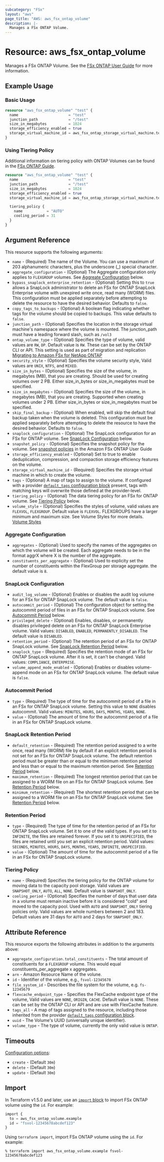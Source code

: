 ```yaml
---
subcategory: "FSx"
layout: "aws"
page_title: "AWS: aws_fsx_ontap_volume"
description: |-
  Manages a FSx ONTAP Volume.
---
```


# Resource: aws_fsx_ontap_volume

Manages a FSx ONTAP Volume.
See the [FSx ONTAP User Guide](https://docs.aws.amazon.com/fsx/latest/ONTAPGuide/managing-volumes.html) for more information.

## Example Usage

### Basic Usage

```terraform
resource "aws_fsx_ontap_volume" "test" {
  name                       = "test"
  junction_path              = "/test"
  size_in_megabytes          = 1024
  storage_efficiency_enabled = true
  storage_virtual_machine_id = aws_fsx_ontap_storage_virtual_machine.test.id
}
```

### Using Tiering Policy

Additional information on tiering policy with ONTAP Volumes can be found in the [FSx ONTAP Guide](https://docs.aws.amazon.com/fsx/latest/ONTAPGuide/managing-volumes.html).

```terraform
resource "aws_fsx_ontap_volume" "test" {
  name                       = "test"
  junction_path              = "/test"
  size_in_megabytes          = 1024
  storage_efficiency_enabled = true
  storage_virtual_machine_id = aws_fsx_ontap_storage_virtual_machine.test.id

  tiering_policy {
    name           = "AUTO"
    cooling_period = 31
  }
}
```

## Argument Reference

This resource supports the following arguments:

* `name` - (Required) The name of the Volume. You can use a maximum of 203 alphanumeric characters, plus the underscore (_) special character.
* `aggregate_configuration` - (Optional) The Aggregate configuration only applies to `FLEXGROUP` volumes. See [Aggreate Configuration](#aggregate-configuration) below.
* `bypass_snaplock_enterprise_retention` - (Optional) Setting this to `true` allows a SnapLock administrator to delete an FSx for ONTAP SnapLock Enterprise volume with unexpired write once, read many (WORM) files. This configuration must be applied separately before attempting to delete the resource to have the desired behavior. Defaults to `false`.
* `copy_tags_to_backups` - (Optional) A boolean flag indicating whether tags for the volume should be copied to backups. This value defaults to `false`.
* `junction_path` - (Optional) Specifies the location in the storage virtual machine's namespace where the volume is mounted. The junction_path must have a leading forward slash, such as `/vol3`
* `ontap_volume_type` - (Optional) Specifies the type of volume, valid values are `RW`, `DP`. Default value is `RW`. These can be set by the ONTAP CLI or API. This setting is used as part of migration and replication [Migrating to Amazon FSx for NetApp ONTAP](https://docs.aws.amazon.com/fsx/latest/ONTAPGuide/migrating-fsx-ontap.html)
* `security_style` - (Optional) Specifies the volume security style, Valid values are `UNIX`, `NTFS`, and `MIXED`.
* `size_in_bytes` - (Optional) Specifies the size of the volume, in megabytes (MB), that you are creating. Should be used for creating volumes over 2 PB. Either size_in_bytes or size_in_megabytes must be specified.
* `size_in_megabytes` - (Optional) Specifies the size of the volume, in megabytes (MB), that you are creating. Supported when creating volumes under 2 PB. Either size_in_bytes or size_in_megabytes must be specified.
* `skip_final_backup` - (Optional) When enabled, will skip the default final backup taken when the volume is deleted. This configuration must be applied separately before attempting to delete the resource to have the desired behavior. Defaults to `false`.
* `snaplock_configuration` - (Optional) The SnapLock configuration for an FSx for ONTAP volume. See [SnapLock Configuration](#snaplock-configuration) below.
* `snapshot_policy` - (Optional) Specifies the snapshot policy for the volume. See [snapshot policies](https://docs.aws.amazon.com/fsx/latest/ONTAPGuide/snapshots-ontap.html#snapshot-policies) in the Amazon FSx ONTAP User Guide
* `storage_efficiency_enabled` - (Optional) Set to true to enable deduplication, compression, and compaction storage efficiency features on the volume.
* `storage_virtual_machine_id` - (Required) Specifies the storage virtual machine in which to create the volume.
* `tags` - (Optional) A map of tags to assign to the volume. If configured with a provider [`default_tags` configuration block](https://registry.terraform.io/providers/hashicorp/aws/latest/docs#default_tags-configuration-block) present, tags with matching keys will overwrite those defined at the provider-level.
* `tiering_policy` - (Optional) The data tiering policy for an FSx for ONTAP volume. See [Tiering Policy](#tiering-policy) below.
* `volume_style` - (Optional) Specifies the styles of volume, valid values are `FLEXVOL`, `FLEXGROUP`. Default value is `FLEXVOL`. FLEXGROUPS have a larger minimum and maximum size. See Volume Styles for more details. [Volume Styles](https://docs.aws.amazon.com/fsx/latest/ONTAPGuide/volume-styles.html)

### Aggregate Configuration

* `aggregates` - (Optional) Used to specify the names of the aggregates on which the volume will be created. Each aggregate needs to be in the format aggrX where X is the number of the aggregate. 
* `constituents_per_aggregate` - (Optional) Used to explicity set the number of constituents within the FlexGroup per storage aggregate. the default value is `8`.

### SnapLock Configuration

* `audit_log_volume` - (Optional) Enables or disables the audit log volume for an FSx for ONTAP SnapLock volume. The default value is `false`.
* `autocommit_period` - (Optional) The configuration object for setting the autocommit period of files in an FSx for ONTAP SnapLock volume. See [Autocommit Period](#autocommit-period) below.
* `privileged_delete` - (Optional) Enables, disables, or permanently disables privileged delete on an FSx for ONTAP SnapLock Enterprise volume. Valid values: `DISABLED`, `ENABLED`, `PERMANENTLY_DISABLED`. The default value is `DISABLED`.
* `retention_period` - (Optional) The retention period of an FSx for ONTAP SnapLock volume. See [SnapLock Retention Period](#snaplock-retention-period) below.
* `snaplock_type` - (Required) Specifies the retention mode of an FSx for ONTAP SnapLock volume. After it is set, it can't be changed. Valid values: `COMPLIANCE`, `ENTERPRISE`.
* `volume_append_mode_enabled` - (Optional) Enables or disables volume-append mode on an FSx for ONTAP SnapLock volume. The default value is `false`.

### Autocommit Period

* `type` - (Required) The type of time for the autocommit period of a file in an FSx for ONTAP SnapLock volume. Setting this value to `NONE` disables autocommit. Valid values: `MINUTES`, `HOURS`, `DAYS`, `MONTHS`, `YEARS`, `NONE`.
* `value` - (Optional) The amount of time for the autocommit period of a file in an FSx for ONTAP SnapLock volume.

### SnapLock Retention Period

* `default_retention` - (Required) The retention period assigned to a write once, read many (WORM) file by default if an explicit retention period is not set for an FSx for ONTAP SnapLock volume. The default retention period must be greater than or equal to the minimum retention period and less than or equal to the maximum retention period. See [Retention Period](#retention-period) below.
* `maximum_retention` - (Required) The longest retention period that can be assigned to a WORM file on an FSx for ONTAP SnapLock volume. See [Retention Period](#retention-period) below.
* `minimum_retention` - (Required) The shortest retention period that can be assigned to a WORM file on an FSx for ONTAP SnapLock volume. See [Retention Period](#retention-period) below.

### Retention Period

* `type` - (Required) The type of time for the retention period of an FSx for ONTAP SnapLock volume. Set it to one of the valid types. If you set it to `INFINITE`, the files are retained forever. If you set it to `UNSPECIFIED`, the files are retained until you set an explicit retention period. Valid values: `SECONDS`, `MINUTES`, `HOURS`, `DAYS`, `MONTHS`, `YEARS`, `INFINITE`, `UNSPECIFIED`.
* `value` - (Optional) The amount of time for the autocommit period of a file in an FSx for ONTAP SnapLock volume.

### Tiering Policy

* `name` - (Required) Specifies the tiering policy for the ONTAP volume for moving data to the capacity pool storage. Valid values are `SNAPSHOT_ONLY`, `AUTO`, `ALL`, `NONE`. Default value is `SNAPSHOT_ONLY`.
* `cooling_period` - (Optional) Specifies the number of days that user data in a volume must remain inactive before it is considered "cold" and moved to the capacity pool. Used with `AUTO` and `SNAPSHOT_ONLY` tiering policies only. Valid values are whole numbers between 2 and 183. Default values are 31 days for `AUTO` and 2 days for `SNAPSHOT_ONLY`.

## Attribute Reference

This resource exports the following attributes in addition to the arguments above:

* `aggregate_configuration.total_constituents` - The total amount of constituents for a `FLEXGROUP` volume. This would equal constituents_per_aggregate x aggregates. 
* `arn` - Amazon Resource Name of the volune.
* `id` - Identifier of the volume, e.g., `fsvol-12345678`
* `file_system_id` - Describes the file system for the volume, e.g. `fs-12345679`
* `flexcache_endpoint_type` - Specifies the FlexCache endpoint type of the volume, Valid values are `NONE`, `ORIGIN`, `CACHE`. Default value is `NONE`. These can be set by the ONTAP CLI or API and are use with FlexCache feature.
* `tags_all` - A map of tags assigned to the resource, including those inherited from the provider [`default_tags` configuration block](https://registry.terraform.io/providers/hashicorp/aws/latest/docs#default_tags-configuration-block).
* `uuid` - The Volume's UUID (universally unique identifier).
* `volume_type` - The type of volume, currently the only valid value is `ONTAP`.

## Timeouts

[Configuration options](https://developer.hashicorp.com/terraform/language/resources/syntax#operation-timeouts):

* `create` - (Default `30m`)
* `delete` - (Default `30m`)
* `update` - (Default `30m`)

## Import

In Terraform v1.5.0 and later, use an [`import` block](https://developer.hashicorp.com/terraform/language/import) to import FSx ONTAP volume using the `id`. For example:

```terraform
import {
  to = aws_fsx_ontap_volume.example
  id = "fsvol-12345678abcdef123"
}
```

Using `terraform import`, import FSx ONTAP volume using the `id`. For example:

```console
% terraform import aws_fsx_ontap_volume.example fsvol-12345678abcdef123
```
